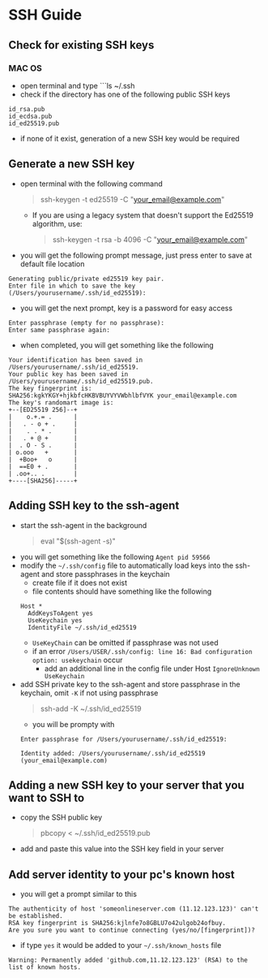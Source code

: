 # SSH Guide

## Check for existing SSH keys

### MAC OS

- open terminal and type ```ls ~/.ssh
- check if the directory has one of the following public SSH keys

```
id_rsa.pub
id_ecdsa.pub
id_ed25519.pub
```

- if none of it exist, generation of a new SSH key would be required

## Generate a new SSH key

- open terminal with the following command
  > ssh-keygen -t ed25519 -C "your_email@example.com"
  - If you are using a legacy system that doesn't support the Ed25519 algorithm, use:
    > ssh-keygen -t rsa -b 4096 -C "your_email@example.com"
- you will get the following prompt message, just press enter to save at default file location

```
Generating public/private ed25519 key pair.
Enter file in which to save the key (/Users/yourusername/.ssh/id_ed25519):
```

- you will get the next prompt, key is a password for easy access

```
Enter passphrase (empty for no passphrase):
Enter same passphrase again:
```

- when completed, you will get something like the following

```
Your identification has been saved in /Users/yourusername/.ssh/id_ed25519.
Your public key has been saved in /Users/yourusername/.ssh/id_ed25519.pub.
The key fingerprint is:
SHA256:kgkYKGY+hjkbfcHKBVBUYVYVWbhlbfVYK your_email@example.com
The key's randomart image is:
+--[ED25519 256]--+
|    o.+.= .      |
|   . - o + .     |
|    . . * .      |
|   . + @ +       |
|  . O - S .      |
| o.ooo   +       |
|  +Boo+   o      |
|  ==E0 + .       |
| .oo+.. .        |
+----[SHA256]-----+
```

## Adding SSH key to the ssh-agent

- start the ssh-agent in the background
  > eval "$(ssh-agent -s)"
- you will get something like the following
  `Agent pid 59566`
- modify the `~/.ssh/config` file to automatically load keys into the ssh-agent and store passphrases in the keychain
  - create file if it does not exist
  - file contents should have something like the following
  ```
  Host *
    AddKeysToAgent yes
    UseKeychain yes
    IdentityFile ~/.ssh/id_ed25519
  ```
  - `UseKeyChain` can be omitted if passphrase was not used
  - if an error `/Users/USER/.ssh/config: line 16: Bad configuration option: usekeychain` occur
    - add an additional line in the config file under Host `IgnoreUnknown UseKeychain`
- add SSH private key to the ssh-agent and store passphrase in the keychain, omit `-K` if not using passphrase
  > ssh-add -K ~/.ssh/id_ed25519
  - you will be prompty with
  ```
  Enter passphrase for /Users/yourusername/.ssh/id_ed25519:
  ```
  ```
  Identity added: /Users/yourusername/.ssh/id_ed25519 (your_email@example.com)
  ```

## Adding a new SSH key to your server that you want to SSH to

- copy the SSH public key
  > pbcopy < ~/.ssh/id_ed25519.pub
- add and paste this value into the SSH key field in your server

## Add server identity to your pc's known host

- you will get a prompt similar to this

```
The authenticity of host 'someonlineserver.com (11.12.123.123)' can't be established.
RSA key fingerprint is SHA256:kjlnfe7o8GBLU7o42ulgob24ofbuy.
Are you sure you want to continue connecting (yes/no/[fingerprint])?
```

- if type `yes` it would be added to your `~/.ssh/known_hosts` file

```
Warning: Permanently added 'github.com,11.12.123.123' (RSA) to the list of known hosts.
```
